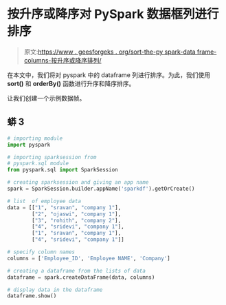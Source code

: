 # 按升序或降序对 PySpark 数据框列进行排序

> 原文:[https://www . geesforgeks . org/sort-the-py spark-data frame-columns-按升序或降序排列/](https://www.geeksforgeeks.org/sort-the-pyspark-dataframe-columns-by-ascending-or-descending-order/)

在本文中，我们将对 pyspark 中的 dataframe 列进行排序。为此，我们使用 **sort()** 和 **orderBy()** 函数进行升序和降序排序。

让我们创建一个示例数据帧。

## 蟒 3

```py
# importing module
import pyspark

# importing sparksession from 
# pyspark.sql module
from pyspark.sql import SparkSession

# creating sparksession and giving an app name
spark = SparkSession.builder.appName('sparkdf').getOrCreate()

# list  of employee data
data = [["1", "sravan", "company 1"],
        ["2", "ojaswi", "company 1"],
        ["3", "rohith", "company 2"],
        ["4", "sridevi", "company 1"],
        ["1", "sravan", "company 1"],
        ["4", "sridevi", "company 1"]]

# specify column names
columns = ['Employee_ID', 'Employee NAME', 'Company']

# creating a dataframe from the lists of data
dataframe = spark.createDataFrame(data, columns)

# display data in the dataframe
dataframe.show()
```